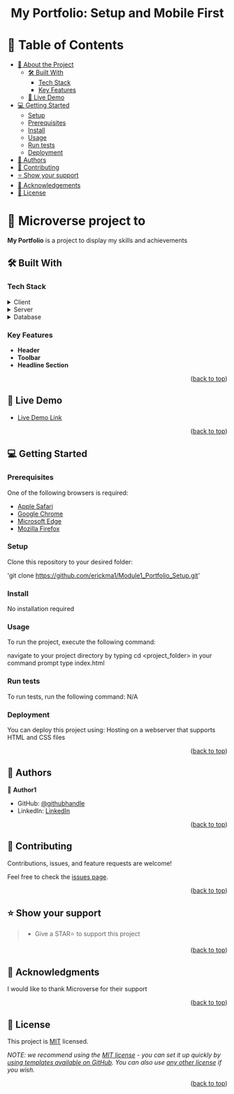 <a name="readme-top"></a>


<div align="center">
  
  <br/>

  # My Portfolio: Setup and Mobile First
  
</div>


# 📗 Table of Contents

- [📖 About the Project](#about-project)
  - [🛠 Built With](#built-with)
    - [Tech Stack](#tech-stack)
    - [Key Features](#key-features)
  - [🚀 Live Demo](#live-demo)
- [💻 Getting Started](#getting-started)
  - [Setup](#setup)
  - [Prerequisites](#prerequisites)
  - [Install](#install)
  - [Usage](#usage)
  - [Run tests](#run-tests)
  - [Deployment](#deployment)
- [👥 Authors](#authors)
- [🤝 Contributing](#contributing)
- [⭐️ Show your support](#support)
- [🙏 Acknowledgements](#acknowledgements)
- [📝 License](#license)


# 📖 Microverse project to  <a name="about-project"></a>

**My Portfolio** is a project to display my skills and achievements

## 🛠 Built With <a name="built-with"></a>

### Tech Stack <a name="tech-stack"></a>

<details>
  <summary>Client</summary>
  <ul>
    <li><a href="https://en.wikipedia.org/wiki/HTML">HTML</a></li>
    <li><a href="https://en.wikipedia.org/wiki/CSS">CSS</a></li>
  </ul>
</details>

<details>
  <summary>Server</summary>
  <ul>
    <li><a href="#">N/A</a></li>
  </ul>
</details>

<details>
<summary>Database</summary>
  <ul>
    <li><a href="#">N/A</a></li>
  </ul>
</details>


### Key Features <a name="key-features"></a>

- **Header**
- **Toolbar**
- **Headline Section**

<p align="right">(<a href="#readme-top">back to top</a>)</p>


## 🚀 Live Demo <a name="live-demo"></a>

- [Live Demo Link](https://github.com/erickma1/Module1_Portfolio_Setup)

<p align="right">(<a href="#readme-top">back to top</a>)</p>


## 💻 Getting Started <a name="getting-started"></a>

### Prerequisites
One of the following browsers is required:
<ul>
    <li><a href="https://www.apple.com/safari/">Apple Safari</a></li>
    <li><a href="https://www.google.com/chrome/">Google Chrome</a></li>
    <li><a href="https://www.microsoft.com/edge">Microsoft Edge</a></li>
    <li><a href="https://www.mozilla.org/en-US/firefox">Mozilla Firefox</a></li>
  </ul>


### Setup

Clone this repository to your desired folder:
<br />

'git clone https://github.com/erickma1/Module1_Portfolio_Setup.git'

### Install

No installation required

### Usage

To run the project, execute the following command:

navigate to your project directory by typing cd <project_folder> in your command prompt
type index.html

### Run tests

To run tests, run the following command:
N/A

### Deployment

You can deploy this project using:
Hosting on a webserver that supports HTML and CSS files

<p align="right">(<a href="#readme-top">back to top</a>)</p>

## 👥 Authors <a name="authors"></a>

👤 **Author1**

- GitHub: [@githubhandle](https://github.com/erickma1)
- LinkedIn: [LinkedIn](https://www.linkedin.com/in/eric-mawudeku-55b74883/)

<p align="right">(<a href="#readme-top">back to top</a>)</p>

## 🤝 Contributing <a name="contributing"></a>

Contributions, issues, and feature requests are welcome!

Feel free to check the [issues page](../../issues/).

<p align="right">(<a href="#readme-top">back to top</a>)</p>

## ⭐️ Show your support <a name="support"></a>

> - Give a STAR⭐️ to support this project

<p align="right">(<a href="#readme-top">back to top</a>)</p>


## 🙏 Acknowledgments <a name="acknowledgements"></a>


I would like to thank Microverse for their support

<p align="right">(<a href="#readme-top">back to top</a>)</p>


## 📝 License <a name="license"></a>

This project is [MIT](./LICENSE) licensed.

_NOTE: we recommend using the [MIT license](https://choosealicense.com/licenses/mit/) - you can set it up quickly by [using templates available on GitHub](https://docs.github.com/en/communities/setting-up-your-project-for-healthy-contributions/adding-a-license-to-a-repository). You can also use [any other license](https://choosealicense.com/licenses/) if you wish._

<p align="right">(<a href="#readme-top">back to top</a>)</p>